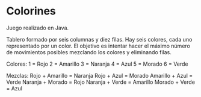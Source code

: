 Colorines
=========
Juego realizado en Java.

Tablero formado por seis columnas y diez filas. Hay seis colores, cada uno representado por un color.
El objetivo es intentar hacer el máximo número de movimientos posibles mezclando los colores y eliminando filas.

Colores:  1 = Rojo
          2 = Amarillo
          3 = Naranja
          4 = Azul
          5 = Morado
          6 = Verde
          
Mezclas:  Rojo + Amarillo = Naranja
          Rojo + Azul = Morado
          Amarillo + Azul = Verde
          Naranja + Morado = Rojo
          Naranja + Verde = Amarillo
          Morado + Verde = Azul
